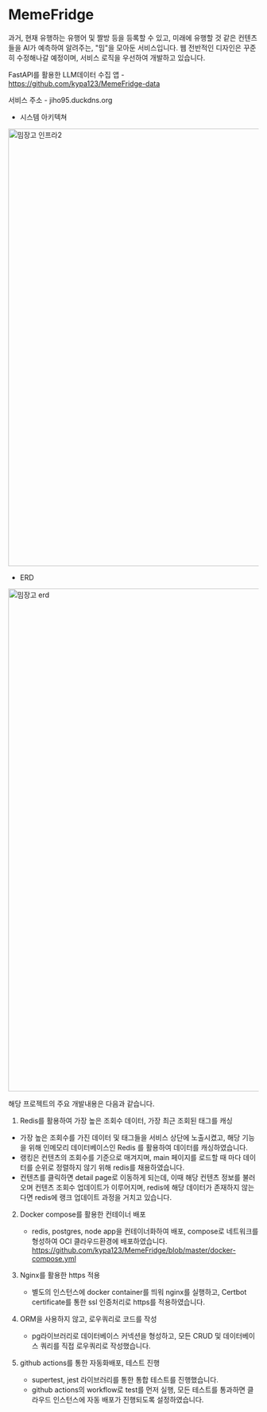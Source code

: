 # MemeFridge

과거, 현재 유행하는 유행어 및 짤방 등을 등록할 수 있고, 미래에 유행할 것 같은 컨텐츠들을 AI가 예측하여 알려주는, "밈"을 모아둔 서비스입니다.
웹 전반적인 디자인은 꾸준히 수정해나갈 예정이며, 서비스 로직을 우선하여 개발하고 있습니다.

FastAPI를 활용한 LLM데이터 수집 앱 - https://github.com/kypa123/MemeFridge-data

서비스 주소 - jiho95.duckdns.org

- 시스템 아키텍쳐
<img width="878" alt="밈장고 인프라2" src="https://github.com/kypa123/MemeFridge/assets/86966661/72cc7116-4b0d-45c4-9bcd-a4fa216a85da">

- ERD
<img width="1009" alt="밈장고 erd" src="https://github.com/kypa123/MemeFridge/assets/86966661/ba11e8ea-103f-437e-8452-dabd501b5ae4">

해당 프로젝트의 주요 개발내용은 다음과 같습니다.

1. Redis를 활용하여 가장 높은 조회수 데이터, 가장 최근 조회된 태그를 캐싱
- 가장 높은 조회수를 가진 데이터 및 태그들을 서비스 상단에 노출시켰고, 해당 기능을 위해 인메모리 데이터베이스인 Redis 를 활용하여 데이터를 캐싱하였습니다.
- 랭킹은 컨텐츠의 조회수를 기준으로 매겨지며, main 페이지를 로드할 때 마다 데이터를 순위로 정렬하지 않기 위해 redis를 채용하였습니다.
- 컨텐츠를 클릭하면 detail page로 이동하게 되는데, 이때 해당 컨텐츠 정보를 불러오며 컨텐츠 조회수 업데이트가 이루어지며, redis에 해당 데이터가 존재하지 않는다면 redis에 랭크 업데이트 과정을 거치고 있습니다.

2. Docker compose를 활용한 컨테이너 배포
   - redis, postgres, node app을 컨테이너화하여 배포, compose로 네트워크를 형성하여 OCI 클라우드환경에 배포하였습니다.
     https://github.com/kypa123/MemeFridge/blob/master/docker-compose.yml

3. Nginx를 활용한 https 적용
   - 별도의 인스턴스에 docker container를 띄워 nginx를 실행하고, Certbot certificate를 통한 ssl 인증처리로 https를 적용하였습니다.

4. ORM을 사용하지 않고, 로우쿼리로 코드를 작성
   - pg라이브러리로 데이터베이스 커넥션을 형성하고, 모든 CRUD 및 데이터베이스 쿼리를 직접 로우쿼리로 작성했습니다.

5. github actions를 통한 자동화배포, 테스트 진행
   - supertest, jest 라이브러리를 통한 통합 테스트를 진행했습니다.
   - github actions의 workflow로 test를 먼저 실행, 모든 테스트를 통과하면 클라우드 인스턴스에 자동 배포가 진행되도록 설정하였습니다.
